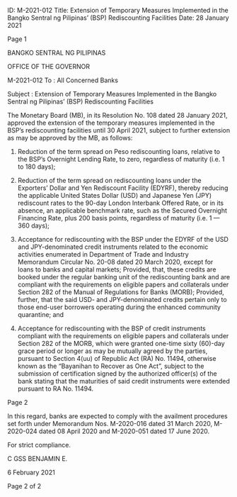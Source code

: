 ID: M-2021-012
Title: Extension of Temporary Measures Implemented in the Bangko Sentral ng Pilipinas’ (BSP) Rediscounting Facilities
Date: 28 January 2021

Page 1

BANGKO SENTRAL NG PILIPINAS

OFFICE OF THE GOVERNOR

M-2021-012 To : All Concerned Banks

Subject : Extension of Temporary Measures Implemented in the Bangko Sentral ng Pilipinas’ (BSP) Rediscounting Facilities

The Monetary Board (MB), in its Resolution No. 108 dated 28 January 2021, approved the extension of the temporary measures implemented in the BSP’s rediscounting facilities until 30 April 2021, subject to further extension as may be approved by the MB, as follows:

1. Reduction of the term spread on Peso rediscounting loans, relative to the BSP’s Overnight Lending Rate, to zero, regardless of maturity (i.e. 1 to 180 days);

2. Reduction of the term spread on rediscounting loans under the Exporters’ Dollar and Yen Rediscount Facility (EDYRF), thereby reducing the applicable United States Dollar (USD) and Japanese Yen (JPY) rediscount rates to the 90-day London Interbank Offered Rate, or in its absence, an applicable benchmark rate, such as the Secured Overnight Financing Rate, plus 200 basis points, regardless of maturity (i.e. 1 — 360 days);

3. Acceptance for rediscounting with the BSP under the EDYRF of the USD and JPY-denominated credit instruments related to the economic activities enumerated in Department of Trade and Industry Memorandum Circular No. 20-08 dated 20 March 2020, except for loans to banks and capital markets; Provided, that, these credits are booked under the regular banking unit of the rediscounting bank and are compliant with the requirements on eligible papers and collaterals under Section 282 of the Manual of Regulations for Banks (MORB); Provided, further, that the said USD- and JPY-denominated credits pertain only to those end-user borrowers operating during the enhanced community quarantine; and

4. Acceptance for rediscounting with the BSP of credit instruments compliant with the requirements on eligible papers and collaterals under Section 282 of the MORB, which were granted one-time sixty (60)-day grace period or longer as may be mutually agreed by the parties, pursuant to Section 4(uu) of Republic Act (RA) No. 11494, otherwise known as the “Bayanihan to Recover as One Act”, subject to the submission of certification signed by the authorized officer(s) of the bank stating that the maturities of said credit instruments were extended pursuant to RA No. 11494.

Page 2

In this regard, banks are expected to comply with the availment procedures set forth under Memorandum Nos. M-2020-016 dated 31 March 2020, M-2020-024 dated 08 April 2020 and M-2020-051 dated 17 June 2020.

For strict compliance.

C GSS BENJAMIN E.

6 February 2021

Page 2 of 2